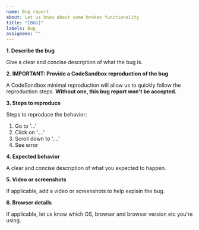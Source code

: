 ```yaml
---
name: Bug report
about: Let us know about some broken functionality
title: "[BUG]"
labels: Bug
assignees: ""
---
```


**1. Describe the bug**

Give a clear and concise description of what the bug is.

**2. IMPORTANT: Provide a CodeSandbox reproduction of the bug**

A CodeSandbox minimal reproduction will allow us to quickly follow the reproduction steps. **Without one, this bug report won't be accepted.**

**3. Steps to reproduce**

Steps to reproduce the behavior:

1. Go to '...'
2. Click on '....'
3. Scroll down to '....'
4. See error

**4. Expected behavior**

A clear and concise description of what you expected to happen.

**5. Video or screenshots**

If applicable, add a video or screenshots to help explain the bug.

**6. Browser details**

If applicable, let us know which OS, browser and browser version etc you're using.

